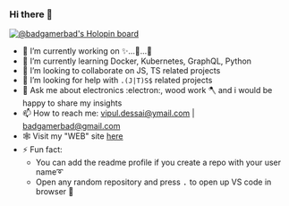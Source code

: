 ### Hi there 👋

<!--
**vipulDessai/vipulDessai** is a ✨ _special_ ✨ repository because its `README.md` (this file) appears on your GitHub profile.

Here are some ideas to get you started:

- 🔭 I’m currently working on ...
- 🌱 I’m currently learning ...
- 👯 I’m looking to collaborate on ...
- 🤔 I’m looking for help with ...
- 💬 Ask me about ...
- 📫 How to reach me: ...
- 😄 Pronouns: ...
- ⚡ Fun fact: ...
-->

[![@badgamerbad's Holopin board](https://holopin.me/badgamerbad)](https://holopin.io/@badgamerbad)

- 🔭 I’m currently working on ✨...🚗...🍉
- 🌱 I’m currently learning Docker, Kubernetes, GraphQL, Python
- 👯 I’m looking to collaborate on JS, TS related projects
- 🤔 I’m looking for help with `.(J|T)S$` related projects
- 💬 Ask me about electronics :electron:, wood work 🪓 and i would be happy to share my insights
- 📫 How to reach me: vipul.dessai@ymail.com | badgamerbad@gmail.com
- 🕸️ Visit my "WEB" site [here](https://vipul-dessai.netlify.app/)
- ⚡ Fun fact: 
  - You can add the readme profile if you create a repo with your user name➰
  - Open any random repository and press <kbd>.</kbd> to open up VS code in browser 🌊
